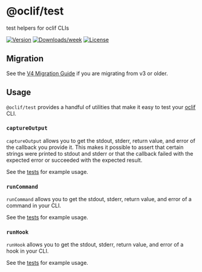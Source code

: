 # @oclif/test

test helpers for oclif CLIs

[![Version](https://img.shields.io/npm/v/@oclif/test.svg)](https://npmjs.org/package/@oclif/test)
[![Downloads/week](https://img.shields.io/npm/dw/@oclif/test.svg)](https://npmjs.org/package/@oclif/test)
[![License](https://img.shields.io/npm/l/@oclif/test.svg)](https://github.com/oclif/test/blob/main/package.json)

## Migration

See the [V4 Migration Guide](./MIGRATION.md) if you are migrating from v3 or older.

## Usage

`@oclif/test` provides a handful of utilities that make it easy to test your [oclif](https://oclif.io) CLI.

### `captureOutput`

`captureOutput` allows you to get the stdout, stderr, return value, and error of the callback you provide it. This makes it possible to assert that certain strings were printed to stdout and stderr or that the callback failed with the expected error or succeeded with the expected result.

See the [tests](./test/capture-output.test.ts) for example usage.

### `runCommand`

`runCommand` allows you to get the stdout, stderr, return value, and error of a command in your CLI.

See the [tests](./test/run-command.test.ts) for example usage.

### `runHook`

`runHook` allows you to get the stdout, stderr, return value, and error of a hook in your CLI.

See the [tests](./test/run-hook.test.ts) for example usage.
